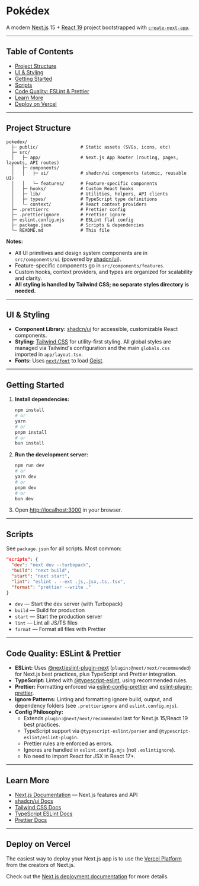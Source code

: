 # Pokédex

A modern [Next.js](https://nextjs.org) 15 + [React 19](https://react.dev/) project bootstrapped with [`create-next-app`](https://nextjs.org/docs/app/api-reference/cli/create-next-app).

---

## Table of Contents

- [Project Structure](#project-structure)
- [UI & Styling](#ui--styling)
- [Getting Started](#getting-started)
- [Scripts](#scripts)
- [Code Quality: ESLint & Prettier](#code-quality-eslint--prettier)
- [Learn More](#learn-more)
- [Deploy on Vercel](#deploy-on-vercel)

---

## Project Structure

```text
pokedex/
  ├─ public/                # Static assets (SVGs, icons, etc)
  ├─ src/
  │   ├─ app/               # Next.js App Router (routing, pages, layouts, API routes)
  │   ├─ components/
  │   │   ├─ ui/            # shadcn/ui components (atomic, reusable UI)
  │   │   └─ features/      # Feature-specific components
  │   ├─ hooks/             # Custom React hooks
  │   ├─ lib/               # Utilities, helpers, API clients
  │   ├─ types/             # TypeScript type definitions
  │   └─ context/           # React context providers
  ├─ .prettierrc            # Prettier config
  ├─ .prettierignore        # Prettier ignore
  ├─ eslint.config.mjs      # ESLint flat config
  ├─ package.json           # Scripts & dependencies
  └─ README.md              # This file
```

**Notes:**

- All UI primitives and design system components are in `src/components/ui` (powered by [shadcn/ui](https://ui.shadcn.com/)).
- Feature-specific components go in `src/components/features`.
- Custom hooks, context providers, and types are organized for scalability and clarity.
- **All styling is handled by Tailwind CSS; no separate styles directory is needed.**

---

## UI & Styling

- **Component Library:** [shadcn/ui](https://ui.shadcn.com/) for accessible, customizable React components.
- **Styling:** [Tailwind CSS](https://tailwindcss.com/) for utility-first styling. All global styles are managed via Tailwind's configuration and the main `globals.css` imported in `app/layout.tsx`.
- **Fonts:** Uses [`next/font`](https://nextjs.org/docs/app/building-your-application/optimizing/fonts) to load [Geist](https://vercel.com/font).

---

## Getting Started

1. **Install dependencies:**
   ```sh
   npm install
   # or
   yarn
   # or
   pnpm install
   # or
   bun install
   ```
2. **Run the development server:**
   ```sh
   npm run dev
   # or
   yarn dev
   # or
   pnpm dev
   # or
   bun dev
   ```
3. Open [http://localhost:3000](http://localhost:3000) in your browser.

---

## Scripts

See `package.json` for all scripts. Most common:

```json
"scripts": {
  "dev": "next dev --turbopack",
  "build": "next build",
  "start": "next start",
  "lint": "eslint . --ext .js,.jsx,.ts,.tsx",
  "format": "prettier --write ."
}
```

- `dev` — Start the dev server (with Turbopack)
- `build` — Build for production
- `start` — Start the production server
- `lint` — Lint all JS/TS files
- `format` — Format all files with Prettier

---

## Code Quality: ESLint & Prettier

- **ESLint:** Uses [@next/eslint-plugin-next](https://www.npmjs.com/package/@next/eslint-plugin-next) (`plugin:@next/next/recommended`) for Next.js best practices, plus TypeScript and Prettier integration.
- **TypeScript:** Linted with [@typescript-eslint](https://typescript-eslint.io/), using recommended rules.
- **Prettier:** Formatting enforced via [eslint-config-prettier](https://github.com/prettier/eslint-config-prettier) and [eslint-plugin-prettier](https://github.com/prettier/eslint-plugin-prettier).
- **Ignore Patterns:** Linting and formatting ignore build, output, and dependency folders (see `.prettierignore` and `eslint.config.mjs`).
- **Config Philosophy:**
  - Extends `plugin:@next/next/recommended` last for Next.js 15/React 19 best practices.
  - TypeScript support via `@typescript-eslint/parser` and `@typescript-eslint/eslint-plugin`.
  - Prettier rules are enforced as errors.
  - Ignores are handled in `eslint.config.mjs` (not `.eslintignore`).
  - No need to import React for JSX in React 17+.

---

## Learn More

- [Next.js Documentation](https://nextjs.org/docs) — Next.js features and API
- [shadcn/ui Docs](https://ui.shadcn.com/docs)
- [Tailwind CSS Docs](https://tailwindcss.com/docs)
- [TypeScript ESLint Docs](https://typescript-eslint.io/)
- [Prettier Docs](https://prettier.io/)

---

## Deploy on Vercel

The easiest way to deploy your Next.js app is to use the [Vercel Platform](https://vercel.com/new?utm_medium=default-template&filter=next.js&utm_source=create-next-app&utm_campaign=create-next-app-readme) from the creators of Next.js.

Check out the [Next.js deployment documentation](https://nextjs.org/docs/app/building-your-application/deploying) for more details.
